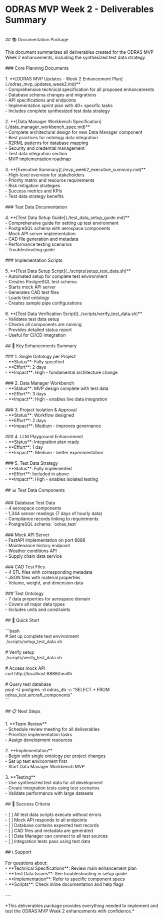 # ODRAS MVP Week 2 - Deliverables Summary<br>
<br>
## 📚 Documentation Package<br>
<br>
This document summarizes all deliverables created for the ODRAS MVP Week 2 enhancements, including the synthesized test data strategy.<br>
<br>
### Core Planning Documents<br>
<br>
1. **[ODRAS MVP Updates - Week 2 Enhancement Plan](./odras_mvp_updates_week2.md)**<br>
   - Comprehensive technical specification for all proposed enhancements<br>
   - Database schema changes and migrations<br>
   - API specifications and endpoints<br>
   - Implementation sprint plan with 40+ specific tasks<br>
   - Includes complete synthesized test data strategy<br>
<br>
2. **[Data Manager Workbench Specification](./data_manager_workbench_spec.md)**<br>
   - Complete architectural design for new Data Manager component<br>
   - Best practices for ontology data integration<br>
   - R2RML patterns for database mapping<br>
   - Security and credential management<br>
   - Test data integration section<br>
   - MVP implementation roadmap<br>
<br>
3. **[Executive Summary](./mvp_week2_executive_summary.md)**<br>
   - High-level overview for stakeholders<br>
   - Priority matrix and resource requirements<br>
   - Risk mitigation strategies<br>
   - Success metrics and KPIs<br>
   - Test data strategy benefits<br>
<br>
### Test Data Documentation<br>
<br>
4. **[Test Data Setup Guide](./test_data_setup_guide.md)**<br>
   - Comprehensive guide for setting up test environment<br>
   - PostgreSQL schema with aerospace components<br>
   - Mock API server implementation<br>
   - CAD file generation and metadata<br>
   - Performance testing scenarios<br>
   - Troubleshooting guide<br>
<br>
### Implementation Scripts<br>
<br>
5. **[Test Data Setup Script](../scripts/setup_test_data.sh)**<br>
   - Automated setup for complete test environment<br>
   - Creates PostgreSQL test schema<br>
   - Starts mock API server<br>
   - Generates CAD test files<br>
   - Loads test ontology<br>
   - Creates sample pipe configurations<br>
<br>
6. **[Test Data Verification Script](../scripts/verify_test_data.sh)**<br>
   - Validates test data setup<br>
   - Checks all components are running<br>
   - Provides detailed status report<br>
   - Useful for CI/CD integration<br>
<br>
## 🔑 Key Enhancements Summary<br>
<br>
### 1. Single Ontology per Project<br>
- **Status**: Fully specified<br>
- **Effort**: 2 days<br>
- **Impact**: High - fundamental architecture change<br>
<br>
### 2. Data Manager Workbench<br>
- **Status**: MVP design complete with test data<br>
- **Effort**: 3 days<br>
- **Impact**: High - enables live data integration<br>
<br>
### 3. Project Isolation & Approval<br>
- **Status**: Workflow designed<br>
- **Effort**: 2 days<br>
- **Impact**: Medium - improves governance<br>
<br>
### 4. LLM Playground Enhancement<br>
- **Status**: Integration plan ready<br>
- **Effort**: 1 day<br>
- **Impact**: Medium - better experimentation<br>
<br>
### 5. Test Data Strategy<br>
- **Status**: Fully implemented<br>
- **Effort**: Included in above<br>
- **Impact**: High - enables isolated testing<br>
<br>
## 📊 Test Data Components<br>
<br>
### Database Test Data<br>
- 4 aerospace components<br>
- 1,344 sensor readings (7 days of hourly data)<br>
- Compliance records linking to requirements<br>
- PostgreSQL schema: `odras_test`<br>
<br>
### Mock API Server<br>
- FastAPI implementation on port 8888<br>
- Maintenance history endpoint<br>
- Weather conditions API<br>
- Supply chain data service<br>
<br>
### CAD Test Files<br>
- 4 STL files with corresponding metadata<br>
- JSON files with material properties<br>
- Volume, weight, and dimension data<br>
<br>
### Test Ontology<br>
- 7 data properties for aerospace domain<br>
- Covers all major data types<br>
- Includes units and constraints<br>
<br>
## 🚀 Quick Start<br>
<br>
```bash<br>
# Set up complete test environment<br>
./scripts/setup_test_data.sh<br>
<br>
# Verify setup<br>
./scripts/verify_test_data.sh<br>
<br>
# Access mock API<br>
curl http://localhost:8888/health<br>
<br>
# Query test database<br>
psql -U postgres -d odras_db -c "SELECT * FROM odras_test.aircraft_components"<br>
```<br>
<br>
## 📋 Next Steps<br>
<br>
1. **Team Review**<br>
   - Schedule review meeting for all deliverables<br>
   - Prioritize implementation tasks<br>
   - Assign development resources<br>
<br>
2. **Implementation**<br>
   - Begin with single ontology per project changes<br>
   - Set up test environment first<br>
   - Start Data Manager Workbench MVP<br>
<br>
3. **Testing**<br>
   - Use synthesized test data for all development<br>
   - Create integration tests using test scenarios<br>
   - Validate performance with large datasets<br>
<br>
## 🎯 Success Criteria<br>
<br>
- [ ] All test data scripts execute without errors<br>
- [ ] Mock API responds to all endpoints<br>
- [ ] Database contains expected test records<br>
- [ ] CAD files and metadata are generated<br>
- [ ] Data Manager can connect to all test sources<br>
- [ ] Integration tests pass using test data<br>
<br>
## 📞 Support<br>
<br>
For questions about:<br>
- **Technical Specifications**: Review main enhancement plan<br>
- **Test Data Issues**: See troubleshooting in setup guide<br>
- **Implementation**: Refer to specific component specs<br>
- **Scripts**: Check inline documentation and help flags<br>
<br>
---<br>
<br>
*This deliverables package provides everything needed to implement and test the ODRAS MVP Week 2 enhancements with confidence.*<br>
<br>
<br>

